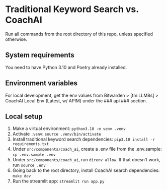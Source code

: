 # Traditional Keyword Search vs. CoachAI
Run all commands from the root directory of this repo, unless specified otherwise.

## System requirements
You need to have Python 3.10 and Poetry already installed.

## Environment variables
For local development, get the env values from Bitwarden > [tm LLM8s] > CoachAI Local Env (Latest, w/ APIM) under the ### api ### section.

## Local setup
1. Make a virtual environment: `python3.10 -m venv .venv`
2. Activate `.venv`: `source .venv/bin/activate`
3. Install traditional keyword search dependencies: `pip3.10 install -r requirements.txt`
4. Under `src/components/coach_ai`, create a .env file from the .env.sample: `cp .env.sample .env`
5. Under `src/components/coach_ai`, run `direnv allow`. If that doesn't work, run `source .env`
6. Going back to the root directory, install CoachAI search dependencies: `make dev`
7. Run the streamlit app: `streamlit run app.py`
